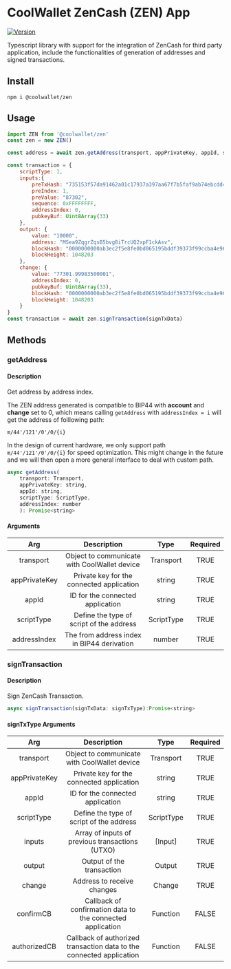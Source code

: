 # CoolWallet ZenCash (ZEN) App
[![Version](https://img.shields.io/npm/v/@coolwallet/zen)](https://www.npmjs.com/package/@coolwallet/zen)

Typescript library with support for the integration of ZenCash for third party application, include the functionalities of generation of addresses and signed transactions. 

## Install

```shell
npm i @coolwallet/zen
```

## Usage

```javascript
import ZEN from '@coolwallet/zen'
const zen = new ZEN()

const address = await zen.getAddress(transport, appPrivateKey, appId, scriptType, 0);

const transaction = {
    scriptType: 1,
    inputs:{
        preTxHash: "735153f57da91462a01c17937a397aa67f7b5faf9ab74ebcdd4c8f485aba26f5",
        preIndex: 1,
        preValue: "87302",
        sequence: 0xFFFFFFFF,
        addressIndex: 0,
        pubkeyBuf: Uint8Array(33)
    },
    output: {
        value: "10000",
        address: "MSea9ZqgrZqsB5bvg8iTrcUQ2xpF1ckAsv",
        blockHash: "0000000000ab3ec2f5e8fe0bd065195bddf39373f99ccba4e9657e9d84dbf9ae",
        blockHeight: 1048203
    },
    change: {
        value: "77301.99983500001",
        addressIndex: 0,
        pubkeyBuf: Uint8Array(33),
        blockHash: "0000000000ab3ec2f5e8fe0bd065195bddf39373f99ccba4e9657e9d84dbf9ae",
        blockHeight: 1048203
    }
}
const transaction = await zen.signTransaction(signTxData)
```

## Methods

### getAddress

#### Description

Get address by address index.

The ZEN address generated is compatible to BIP44 with **account** and **change** set to 0, which means calling `getAddress` with `addressIndex = i` will get the address of folllowing path:

```none
m/44'/121'/0'/0/{i}
```

In the design of current hardware, we only support path `m/44'/121'/0'/0/{i}` for speed optimization. This might change in the future and we will then open a more general interface to deal with custom path.

```javascript
async getAddress(
    transport: Transport, 
    appPrivateKey: string, 
    appId: string, 
    scriptType: ScriptType, 
    addressIndex: number
    ): Promise<string> 
```

#### Arguments

|      Arg      |                  Description                 |    Type    | Required |
|:-------------:|:--------------------------------------------:|:----------:|:--------:|
|   transport   | Object to communicate with CoolWallet device |  Transport |   TRUE   |
| appPrivateKey |   Private key for the connected application  |   string   |   TRUE   |
|     appId     |       ID for the connected application       |   string   |   TRUE   |
|   scriptType  |   Define the type of script of the address   | ScriptType |   TRUE   |
|  addressIndex |  The from address index in BIP44 derivation  |   number   |   TRUE   |

### signTransaction

#### Description

Sign ZenCash Transaction.

```javascript
async signTransaction(signTxData: signTxType):Promise<string>
```

#### signTxType Arguments

|      Arg      |                              Description                             |    Type    | Required |
|:-------------:|:--------------------------------------------------------------------:|:----------:|:--------:|
|   transport   |             Object to communicate with CoolWallet device             |  Transport |   TRUE   |
| appPrivateKey |               Private key for the connected application              |   string   |   TRUE   |
|     appId     |                   ID for the connected application                   |   string   |   TRUE   |
|   scriptType  |               Define the type of script of the address               | ScriptType |   TRUE   |
|     inputs    |            Array of inputs of previous transactions (UTXO)           |   [Input]  |   TRUE   |
|     output    |                       Output of the transaction                      |   Output   |   TRUE   |
|     change    |                      Address to receive changes                      |   Change   |   TRUE   |
|   confirmCB   |      Callback of confirmation data to the connected application      |  Function  |   FALSE  |
|  authorizedCB | Callback of authorized transaction data to the connected application |  Function  |   FALSE  |